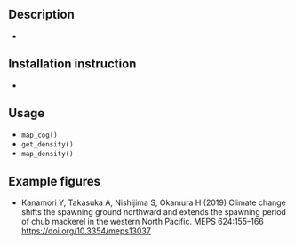 ## Description
*

## Installation instruction
*

## Usage
* `map_cog()`
* `get_density()`
* `map_density()`

## Example figures
* Kanamori Y, Takasuka A, Nishijima S, Okamura H (2019) Climate change shifts the spawning ground northward and extends the spawning period of chub mackerel in the western North Pacific. MEPS 624:155–166
https://doi.org/10.3354/meps13037

